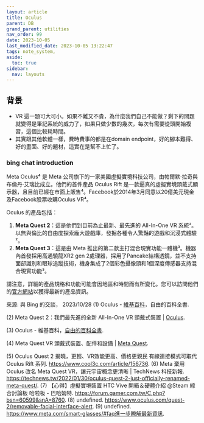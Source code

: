 ```yaml
---
layout: article
title: Oculus
parent: DB
grand_parent: utilities
nav_order: 99
date: 2023-10-05
last_modified_date: 2023-10-05 13:22:47
tags: note_system, 
aside:
  toc: true
sidebar:
  nav: layouts
---
```


## 背景

- VR 這一題可大可小。如果不難又不貴，為什麼我們自己不能做？剩下的問題就變得是筆記系統的威力了，如果只做少數的幾次，每次有需要從頭開始複習，這個比較耗時間。
- 其實跟其他軟體一樣，費時費事的都是在domain endpoint，好的腳本難得、好的畫面、好的題材，這實在是幫不上忙了。

### bing chat introduction

Meta Oculus⁴ 是 Meta 公司旗下的一家美國虛擬實境科技公司，由帕爾默·拉奇與布倫丹·艾瑞比成立。他們的首件產品 Oculus Rift 是一款逼真的虛擬實境頭戴式顯示器，且目前已經在市面上販售⁴。Facebook於2014年3月同意以20億美元現金及Facebook股票收購Oculus VR⁴。

Oculus 的產品包括：
1. **Meta Quest 2**：這是他們到目前為止最新、最先進的 All-In-One VR 系統²。以無與倫比的自由度探索龐大遊戲庫，發掘各種令人驚豔的遊戲和沉浸式體驗²。
2. **Meta Quest 3**：這是由 Meta 推出的第二款主打混合現實功能一體機³。機器內首發採用高通驍龍XR2 gen 2處理器，採用了Pancake結構透鏡，並不支持面部識別和眼球追蹤技術，機身集成了2個彩色攝像頭和1個深度傳感器支持混合現實功能³。

請注意，詳細的產品規格和功能可能會因地區和時間而有所變化。您可以訪問他們的[官方網站](^1^)以獲得最新的產品資訊。

來源: 與 Bing 的交談， 2023/10/28
(1) Oculus - [維基百科](https://zh.wikipedia.org/zh-tw/Oculus)，自由的百科全書.

(2) Meta Quest 2：我們最先進的全新 All-In-One VR 頭戴式裝置 | [Oculus](https://www.meta.com/tw/quest/products/quest-2/tech-specs/).

(3) Oculus - 維基百科，[自由的百科全書](https://bing.com/search?q=Oculus+%e7%94%a2%e5%93%81%e4%bb%8b%e7%b4%b9).

(4) Meta Quest VR 頭戴式裝置、配件和設備 | [Meta Quest](https://www.meta.com/tw/quest/).

(5) Oculus Quest 2 揭曉，更輕、VR效能更高、價格更親民 有線連接模式可取代 Oculus Rift 系列. https://www.cool3c.com/article/156736.
(6) Meta 棄用 Oculus 改名 Meta Quest VR，讓元宇宙概念更清晰 | TechNews 科技新報. https://technews.tw/2022/01/30/oculus-quest-2-just-officially-renamed-meta-quest/.
(7) 【心得】虛擬實境裝置 HTC Vive 開箱＆硬體介紹 @Steam 綜合討論板 哈啦板 - 巴哈姆特. https://forum.gamer.com.tw/C.php?bsn=60599&snA=8760.
(8) undefined. https://www.oculus.com/quest-2/removable-facial-interface-alert.
(9) undefined. https://www.meta.com/smart-glasses/#faq進一步瞭解最新資訊.